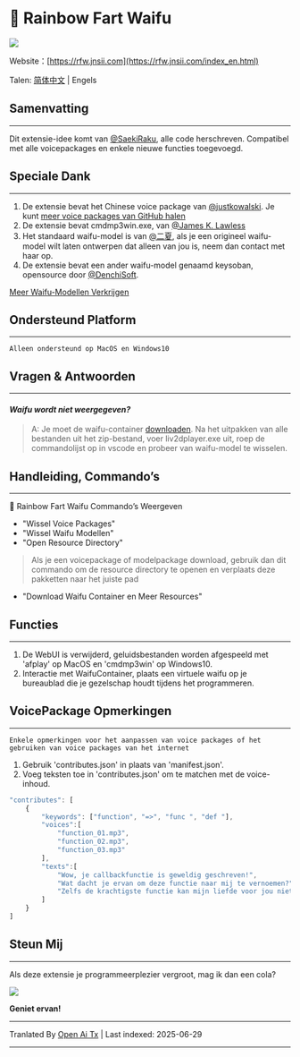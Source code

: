 # 🌈 Rainbow Fart Waifu
![](https://s1.ax1x.com/2020/08/21/dNvHfS.gif)

Website：[https://rfw.jnsii.com](https://rfw.jnsii.com/index_en.html)

Talen: [简体中文](./README.zh.md) | Engels

## Samenvatting

----

Dit extensie-idee komt van [@SaekiRaku](https://github.com/SaekiRaku/vscode-rainbow-fart), alle code herschreven. Compatibel met alle voicepackages en enkele nieuwe functies toegevoegd.

## Speciale Dank

---

1. De extensie bevat het Chinese voice package van [@justkowalski](https://github.com/JustKowalski). Je kunt [meer voice packages van GitHub halen](https://github.com/topics/rainbow-fart) 
2. De extensie bevat cmdmp3win.exe, van [@James K. Lawless](http://jiml.us) 
3. Het standaard waifu-model is van [@二夏](https://erxia207.lofter.com), als je een origineel waifu-model wilt laten ontwerpen dat alleen van jou is, neem dan contact met haar op. 
4. De extensie bevat een ander waifu-model genaamd keysoban, opensource door [@DenchiSoft](https://twitter.com/DenchiSoft/status/1036017773011525632).

[Meer Waifu-Modellen Verkrijgen](https://github.com/ezshine/live2d-model-collections)

## Ondersteund Platform

---

~~~~
Alleen ondersteund op MacOS en Windows10
~~~~

## Vragen & Antwoorden

---

#### _Waifu wordt niet weergegeven?_
> A: Je moet de waifu-container [downloaden](https://github.com/ezshine/live2d-model-collections). Na het uitpakken van alle bestanden uit het zip-bestand, voer liv2dplayer.exe uit, roep de commandolijst op in vscode en probeer van waifu-model te wisselen.

## Handleiding, Commando’s

---

🌈 Rainbow Fart Waifu Commando’s Weergeven

- "Wissel Voice Packages"
- "Wissel Waifu Modellen"
- "Open Resource Directory"

> Als je een voicepackage of modelpackage download, gebruik dan dit commando om de resource directory te openen en verplaats deze pakketten naar het juiste pad

- "Download Waifu Container en Meer Resources"

## Functies

---

1. De WebUI is verwijderd, geluidsbestanden worden afgespeeld met 'afplay' op MacOS en 'cmdmp3win' op Windows10. 
2. Interactie met WaifuContainer, plaats een virtuele waifu op je bureaublad die je gezelschap houdt tijdens het programmeren.

## VoicePackage Opmerkingen

---

~~~~
Enkele opmerkingen voor het aanpassen van voice packages of het gebruiken van voice packages van het internet
~~~~

1. Gebruik 'contributes.json' in plaats van 'manifest.json'.
2. Voeg teksten toe in 'contributes.json' om te matchen met de voice-inhoud.

~~~~javascript
"contributes": [
    {
        "keywords": ["function", "=>", "func ", "def "],
        "voices":[
            "function_01.mp3",
            "function_02.mp3",
            "function_03.mp3"
        ],
        "texts":[
            "Wow, je callbackfunctie is geweldig geschreven!",
            "Wat dacht je ervan om deze functie naar mij te vernoemen?",
            "Zelfs de krachtigste functie kan mijn liefde voor jou niet uitvoeren!"
        ]
    }
]
~~~~

## Steun Mij

---

Als deze extensie je programmeerplezier vergroot, mag ik dan een cola?

![](./resources/donate.jpg)

**Geniet ervan!**

---

Tranlated By [Open Ai Tx](https://github.com/OpenAiTx/OpenAiTx) | Last indexed: 2025-06-29

---